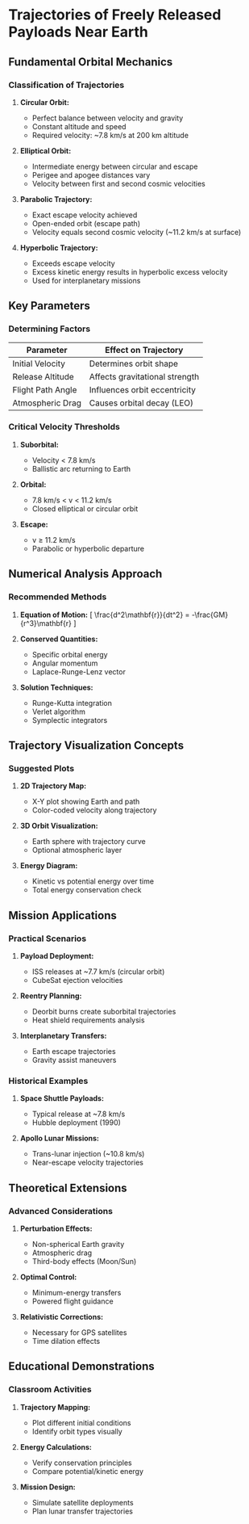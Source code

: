 # Trajectories of Freely Released Payloads Near Earth

## Fundamental Orbital Mechanics

### Classification of Trajectories

1. **Circular Orbit:**
   - Perfect balance between velocity and gravity
   - Constant altitude and speed
   - Required velocity: ~7.8 km/s at 200 km altitude

2. **Elliptical Orbit:**
   - Intermediate energy between circular and escape
   - Perigee and apogee distances vary
   - Velocity between first and second cosmic velocities

3. **Parabolic Trajectory:**
   - Exact escape velocity achieved
   - Open-ended orbit (escape path)
   - Velocity equals second cosmic velocity (~11.2 km/s at surface)

4. **Hyperbolic Trajectory:**
   - Exceeds escape velocity
   - Excess kinetic energy results in hyperbolic excess velocity
   - Used for interplanetary missions

## Key Parameters

### Determining Factors

| Parameter | Effect on Trajectory |
|-----------|----------------------|
| Initial Velocity | Determines orbit shape |
| Release Altitude | Affects gravitational strength |
| Flight Path Angle | Influences orbit eccentricity |
| Atmospheric Drag | Causes orbital decay (LEO) |

### Critical Velocity Thresholds

1. **Suborbital:**
   - Velocity < 7.8 km/s
   - Ballistic arc returning to Earth

2. **Orbital:**
   - 7.8 km/s < v < 11.2 km/s
   - Closed elliptical or circular orbit

3. **Escape:**
   - v ≥ 11.2 km/s
   - Parabolic or hyperbolic departure

## Numerical Analysis Approach

### Recommended Methods

1. **Equation of Motion:**
   \[
   \frac{d^2\mathbf{r}}{dt^2} = -\frac{GM}{r^3}\mathbf{r}
   \]
   
2. **Conserved Quantities:**
   - Specific orbital energy
   - Angular momentum
   - Laplace-Runge-Lenz vector

3. **Solution Techniques:**
   - Runge-Kutta integration
   - Verlet algorithm
   - Symplectic integrators

## Trajectory Visualization Concepts

### Suggested Plots

1. **2D Trajectory Map:**
   - X-Y plot showing Earth and path
   - Color-coded velocity along trajectory

2. **3D Orbit Visualization:**
   - Earth sphere with trajectory curve
   - Optional atmospheric layer

3. **Energy Diagram:**
   - Kinetic vs potential energy over time
   - Total energy conservation check

## Mission Applications

### Practical Scenarios

1. **Payload Deployment:**
   - ISS releases at ~7.7 km/s (circular orbit)
   - CubeSat ejection velocities

2. **Reentry Planning:**
   - Deorbit burns create suborbital trajectories
   - Heat shield requirements analysis

3. **Interplanetary Transfers:**
   - Earth escape trajectories
   - Gravity assist maneuvers

### Historical Examples

1. **Space Shuttle Payloads:**
   - Typical release at ~7.8 km/s
   - Hubble deployment (1990)

2. **Apollo Lunar Missions:**
   - Trans-lunar injection (~10.8 km/s)
   - Near-escape velocity trajectories

## Theoretical Extensions

### Advanced Considerations

1. **Perturbation Effects:**
   - Non-spherical Earth gravity
   - Atmospheric drag
   - Third-body effects (Moon/Sun)

2. **Optimal Control:**
   - Minimum-energy transfers
   - Powered flight guidance

3. **Relativistic Corrections:**
   - Necessary for GPS satellites
   - Time dilation effects

## Educational Demonstrations

### Classroom Activities

1. **Trajectory Mapping:**
   - Plot different initial conditions
   - Identify orbit types visually

2. **Energy Calculations:**
   - Verify conservation principles
   - Compare potential/kinetic energy

3. **Mission Design:**
   - Simulate satellite deployments
   - Plan lunar transfer trajectories